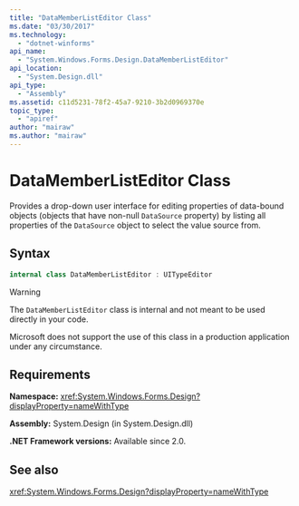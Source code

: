 ```yaml
---
title: "DataMemberListEditor Class"
ms.date: "03/30/2017"
ms.technology: 
  - "dotnet-winforms"
api_name: 
  - "System.Windows.Forms.Design.DataMemberListEditor"
api_location: 
  - "System.Design.dll"
api_type: 
  - "Assembly"
ms.assetid: c11d5231-78f2-45a7-9210-3b2d0969370e
topic_type: 
  - "apiref"
author: "mairaw"
ms.author: "mairaw"
---
```


# DataMemberListEditor Class

Provides a drop-down user interface for editing properties of data-bound objects (objects that have non-null `DataSource` property) by listing all properties of the `DataSource` object to select the value source from.  
  
## Syntax
  
```csharp  
internal class DataMemberListEditor : UITypeEditor
```

> [!WARNING]
> The `DataMemberListEditor` class is internal and not meant to be used directly in your code.
> 
> Microsoft does not support the use of this class in a production application under any circumstance.
  
## Requirements

**Namespace:** <xref:System.Windows.Forms.Design?displayProperty=nameWithType>  
  
**Assembly:** System.Design (in System.Design.dll)  
  
**.NET Framework versions:** Available since 2.0.  
  
## See also

<xref:System.Windows.Forms.Design?displayProperty=nameWithType>
